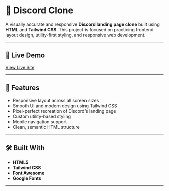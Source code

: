 # 💬 Discord Clone

A visually accurate and responsive **Discord landing page clone** built using **HTML** and **Tailwind CSS**. This project is focused on practicing frontend layout design, utility-first styling, and responsive web development.

---

## 🔗 Live Demo

[View Live Site](https://lucent-biscuit-15d9f2.netlify.app/)

---

## 📌 Features

- Responsive layout across all screen sizes
- Smooth UI and modern design using Tailwind CSS
- Pixel-perfect recreation of Discord’s landing page
- Custom utility-based styling
- Mobile navigation support
- Clean, semantic HTML structure

---

## 🛠️ Built With

- **HTML5**
- **Tailwind CSS**
- **Font Awesome** 
- **Google Fonts** 

---

